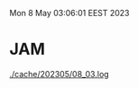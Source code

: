 Mon  8 May 03:06:01 EEST 2023
# JAM
<a href='./cache/202305/08_03.log'>./cache/202305/08_03.log</a>
